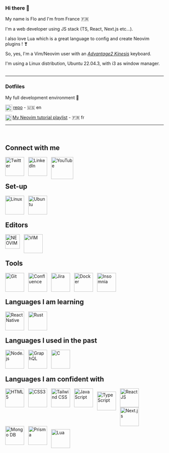 ### Hi there 👋
My name is Flo and I'm from France 🇫🇷

I'm a web developer using JS stack (TS, React, Next.js etc...).

I also love Lua which is a great language to config and create Neovim plugins !  ❣

So, yes, I'm a Vim/Neovim user with an <i><a href="https://m.media-amazon.com/images/I/818T--WBwvL._AC_SL1500_.jpg" target="_blank">Advantage2 Kinesis</a></i> keyboard.

I'm using a Linux distribution, Ubuntu 22.04.3, with i3 as window manager.
<br /><br />

---

### Dotfiles

My full development environment 🚀

<img align="left" alt="GitHub" width="22px" src="https://www.svgrepo.com/show/439171/github.svg" /><a href="https://github.com/Flo-Slv/Dotfiles" target="_blank">repo</a> - 🇺🇸 en

<img align="left" alt="YouTube" width="20px" src="https://www.freepnglogos.com/uploads/youtube-vector-logo-png-9.png" /><a href="https://www.youtube.com/playlist?list=PLQ9SIeHxkTS5xpD3vJE5l5rR601ZScjJr" target="_blank">My Neovim tutorial playlist</a> - 🇫🇷 fr<br />

---

<br />

## Connect with me
<a href="https://twitter.com/FloSlv1">
  <img align="left" alt="Twitter" width="60px" src="https://cdn.jsdelivr.net/gh/devicons/devicon/icons/twitter/twitter-original.svg" style="padding-right:10px;" />
</a>
<a href="https://www.linkedin.com/in/flo-slv">
  <img align="left" alt="LinkedIn" width="60px" src="https://cdn.jsdelivr.net/gh/devicons/devicon/icons/linkedin/linkedin-original.svg" style="padding-right:10px;" />
</a>
<a href="https://www.youtube.com/@floslv">
  <img align="left" alt="YouTube" width="70px" src="https://www.freepnglogos.com/uploads/youtube-vector-logo-png-9.png" style="padding-right:10px;" />
</a>

<br /><br /><br />

## Set-up
<img align="left" alt="Linux" width="60px" src="https://cdn.jsdelivr.net/gh/devicons/devicon/icons/linux/linux-original.svg" style="padding-right:10px;" />
<img align="left" alt="Ubuntu" width="60px" src="https://cdn.jsdelivr.net/gh/devicons/devicon/icons/ubuntu/ubuntu-plain-wordmark.svg" style="padding-right:10px;" />

<br /><br /><br />

## Editors
<img align="left" alt="NEOVIM" width="46px" src="https://upload.wikimedia.org/wikipedia/commons/thumb/0/07/Neovim-mark-flat.svg/1200px-Neovim-mark-flat.svg.png" style="padding-right:10px;" />
<img align="left" alt="VIM" width="60px" src="https://cdn.jsdelivr.net/gh/devicons/devicon/icons/vim/vim-original.svg" style="padding-right:10px;" />

<br /><br /><br />

## Tools
<img align="left" alt="Git" width="60px" src="https://cdn.jsdelivr.net/gh/devicons/devicon/icons/git/git-plain-wordmark.svg" style="padding-right:10px;" />
<img align="left" alt="Confluence" width="60px" src="https://cdn.jsdelivr.net/gh/devicons/devicon/icons/confluence/confluence-original-wordmark.svg" style="padding-right:10px;" />
<img align="left" alt="Jira" width="60px" src="https://cdn.jsdelivr.net/gh/devicons/devicon/icons/jira/jira-original-wordmark.svg" style="padding-right:10px;" />
<img align="left" alt="Docker" width="60px" src="https://cdn.jsdelivr.net/gh/devicons/devicon/icons/docker/docker-plain-wordmark.svg" style="padding-right:10px;" />
<img align="left" alt="Insomnia" width="60px" src="https://seeklogo.com/images/I/insomnia-logo-A35E09EB19-seeklogo.com.png" style="padding-right:10px;" />

<br /><br /><br />

## Languages I am learning
<img align="left" alt="React Native" width="60px" src="https://cdn.jsdelivr.net/gh/kristerkari/react-native-svg-transformer/images/react-native-logo.png" style="padding-right:10px;" />
<img align="left" alt="Rust" width="60px" src="https://prev.rust-lang.org/logos/rust-logo-512x512.png" style="padding-right:10px;" />

<br /><br /><br />

## Languages I used in the past
<img align="left" alt="Node.js" width="60px" src="https://cdn.jsdelivr.net/gh/devicons/devicon/icons/nodejs/nodejs-original-wordmark.svg" style="padding-right:10px;" />
<img align="left" alt="GraphQL" width="60px" src="https://cdn.jsdelivr.net/gh/devicons/devicon/icons/graphql/graphql-plain-wordmark.svg" style="padding-right:10px;" />
<img align="left" alt="C" width="60px" src="https://cdn.jsdelivr.net/gh/devicons/devicon/icons/c/c-original.svg" style="padding-right:10px;" />

<br /><br /><br />

## Languages I am confident with
<div>
<img align="left" alt="HTML5" width="60px" src="https://cdn.jsdelivr.net/gh/devicons/devicon/icons/html5/html5-plain-wordmark.svg" style="padding-right:10px;" />
<img align="left" alt="CSS3" width="60px" src="https://cdn.jsdelivr.net/gh/devicons/devicon/icons/css3/css3-plain-wordmark.svg" style="padding-right:10px; padding-bottom:10px;" />
<img align="left" alt="Tailwind CSS" width="60px" src="https://cdn.jsdelivr.net/gh/devicons/devicon/icons/tailwindcss/tailwindcss-plain.svg" style="padding-right:10px; padding-bottom:10px;" />
<img align="left" alt="JavaScript" width="60px" src="https://cdn.jsdelivr.net/gh/devicons/devicon/icons/javascript/javascript-original.svg" style="padding-right:10px;padding-bottom:10px;" />
<img align="left" alt="TypeScript" width="60px" src="https://cdn.jsdelivr.net/gh/devicons/devicon/icons/typescript/typescript-original.svg" style="padding-right:10px;padding-top:10px;" />
</div>

<div>
<img align="left" alt="React JS" width="60px" src="https://cdn.jsdelivr.net/gh/devicons/devicon/icons/react/react-original-wordmark.svg" style="padding-right:10px;" />
<img align="left" alt="Next.js" width="60px" src="https://res.cloudinary.com/startup-grind/image/upload/c_fill,dpr_2.0,f_auto,g_center,h_1080,q_100,w_1080/v1/gcs/platform-data-dsc/events/nextjs-boilerplate-logo.png" style="padding-right:10px;" />
<img align="left" alt="Mongo DB" width="60px" src="https://cdn.jsdelivr.net/gh/devicons/devicon/icons/mongodb/mongodb-original-wordmark.svg" style="padding-right:10px;" />
<img align="left" alt="Prisma" width="60px" src="https://www.logiciels.pro/wp-content/uploads/2021/05/prisma-avis-prix-alternatives-logiciel.webp" style="padding-right:10px;" />
</div>
<div>
<img align="left" alt="Lua" width="60px" src="https://cdn.jsdelivr.net/gh/devicons/devicon/icons/lua/lua-original-wordmark.svg" style="padding-right:10px;padding-top:10px;" />
</div>
